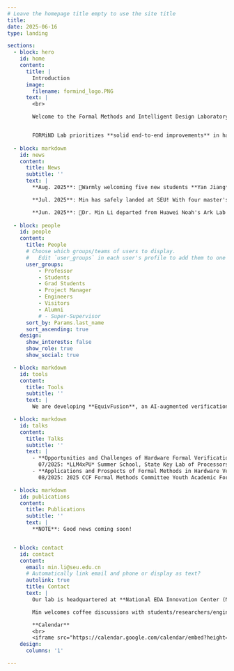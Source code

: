 ```yaml
---
# Leave the homepage title empty to use the site title
title:
date: 2025-06-16
type: landing

sections:
  - block: hero
    id: home
    content:
      title: |
        Introduction 
      image:
        filename: formind_logo.PNG
      text: |
        <br>

        Welcome to the Formal Methods and Intelligent Design Laboratory (**FORMiND Lab**), led by Dr. Min LI. Established in June 2025, FORMiND Lab is affiliated with both [NCTIEDA](https://www.nctieda.com/) and [the School of Integrated Circuits at Southeast University](https://ic.seu.edu.cn/); our research group is primarily based in Nanjing and Shenzhen, China.


        FORMiND Lab prioritizes **solid end-to-end improvements** in hardware design and verification, moving beyond paper/胶片-only "breakthroughs". Ultimately, our goal is to empower China's domestic hardware formal verification tools (with design considerations to follow) to achieve global leadership. 
  
  - block: markdown
    id: news
    content:
      title: News
      subtitle: ''
      text: |
        **Aug. 2025**: 🎉Warmly welcoming five new students **Yan Jiang**, **Shibo Zhao**, **Jiongming Chen**, **Jieying Wu**, and **Yang Zhang**, who will join the FORMiND Lab as master’s students in Fall 2025. Looking forward to an exciting journey together!

        **Jul. 2025**: Min has safely landed at SEU! With four master's spots open, he's welcoming students passionate about AI4Formal to join the journey.

        **Jun. 2025**: 🎉Dr. Min Li departed from Huawei Noah's Ark Lab and just launched the FORMiND Lab website; he will join Southeast University this summer. 🎉Welcoming **Xudong Hu** as the inaugural member, who commences his Ph.D. program in Fall 2025.
  
  - block: people
    id: people
    content:
      title: People
      # Choose which groups/teams of users to display.
      #   Edit `user_groups` in each user's profile to add them to one or more of these groups.
      user_groups:
          - Professor
          - Students
          - Grad Students
          - Project Manager
          - Engineers
          - Visitors
          - Alumni
          # - Super-Supervisor
      sort_by: Params.last_name
      sort_ascending: true
    design:
      show_interests: false
      show_role: true
      show_social: true

  - block: markdown
    id: tools
    content:
      title: Tools
      subtitle: ''
      text: | 
        We are developing **EquivFusion**, an AI-augmented verification toolchain built on [circt](https://github.com/llvm/circt). It unifies equivalence checking from algorithms to netlists for efficient sign-off. The codebase is scheduled for release by Q4 2025.

  - block: markdown
    id: talks
    content:
      title: Talks
      subtitle: ''
      text: |
        - **Opportunities and Challenges of Hardware Formal Verification in the Era of Large Language Models** [📄](files/ict_ac_summer_school_202507.pdf)  
          07/2025: *LLM4xPU* Summer School, State Key Lab of Processors, ICT, CAS.
        - **Applications and Prospects of Formal Methods in Hardware Verification Tools** [📄](files/ict_is_youth_202508.pdf) [🎬](https://www.bilibili.com/video/BV19NePzNEus?buvid=XU9CB8E97888E6317C8C629982ABDD4E78952&from_spmid=default-value&is_story_h5=false&mid=%2Bgp5S7io8OxAw1lwmhrOGA%3D%3D&plat_id=116&share_from=ugc&share_medium=android&share_plat=android&share_session_id=5ae10524-3e8d-4159-a3dd-8cc7f3c6c1e2&share_source=WEIXIN&share_tag=s_i&spmid=united.player-video-detail.0.0&timestamp=1755747203&unique_k=Z6McQfX&up_id=36888575&vd_source=de3e205d459754fb14d7c47bd6cf0433&p=9&spm_id_from=333.788.videopod.episodes) 
          08/2025: 2025 CCF Formal Methods Committee Youth Academic Forum — Symposium on the Application of Formal Methods in Foundational Software / IS, CAS.

  - block: markdown
    id: publications
    content:
      title: Publications 
      subtitle: ''
      text: |
        **NOTE**: Good news coming soon!


  - block: contact
    id: contact
    content:
      email: min.li@seu.edu.cn
      # Automatically link email and phone or display as text?
      autolink: true
      title: Contact
      text: |
        Our lab is headquartered at **National EDA Innovation Center (NCTIEDA), Jiangbei, Nanjing**. We are looking for motivated students to join FORMiND Lab as research interns, master or Ph.D. students in Southeast University! 

        Min welcomes coffee discussions with students/researchers/engineers passionate about developing cutting-edge EDA tools! Please note that Min splits his time between **Shenzhen** and **Nanjing**; advance email coordination is preferred for on-site meetings.

        **Calendar**
        <br>
        <iframe src="https://calendar.google.com/calendar/embed?height=600&wkst=2&ctz=Asia%2FHong_Kong&showPrint=0&mode=WEEK&src=bWlubGkuYW1veUBnbWFpbC5jb20&src=ZW4uY2hpbmEjaG9saWRheUBncm91cC52LmNhbGVuZGFyLmdvb2dsZS5jb20&color=%23039be5&color=%230b8043" style="border:solid 1px #777" width="800" height="600" frameborder="0" scrolling="no"></iframe>    
    design:
      columns: '1'

---
```

